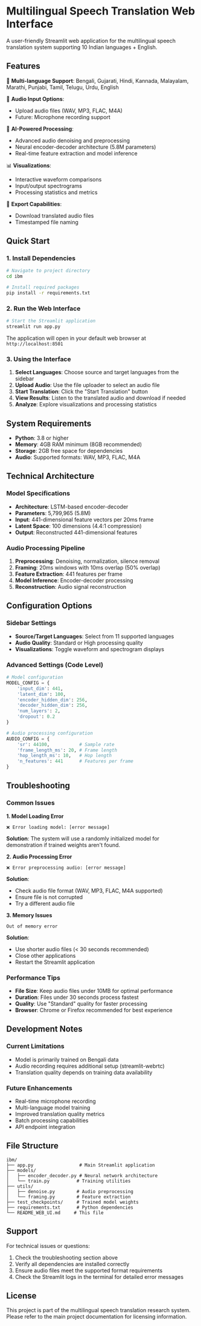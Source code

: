 # Multilingual Speech Translation Web Interface

A user-friendly Streamlit web application for the multilingual speech translation system supporting 10 Indian languages + English.

## Features

🎯 **Multi-language Support**: Bengali, Gujarati, Hindi, Kannada, Malayalam, Marathi, Punjabi, Tamil, Telugu, Urdu, English

🎵 **Audio Input Options**: 
- Upload audio files (WAV, MP3, FLAC, M4A)
- Future: Microphone recording support

🧠 **AI-Powered Processing**:
- Advanced audio denoising and preprocessing
- Neural encoder-decoder architecture (5.8M parameters)
- Real-time feature extraction and model inference

📊 **Visualizations**:
- Interactive waveform comparisons
- Input/output spectrograms
- Processing statistics and metrics

💾 **Export Capabilities**:
- Download translated audio files
- Timestamped file naming

## Quick Start

### 1. Install Dependencies

```bash
# Navigate to project directory
cd ibm

# Install required packages
pip install -r requirements.txt
```

### 2. Run the Web Interface

```bash
# Start the Streamlit application
streamlit run app.py
```

The application will open in your default web browser at `http://localhost:8501`

### 3. Using the Interface

1. **Select Languages**: Choose source and target languages from the sidebar
2. **Upload Audio**: Use the file uploader to select an audio file
3. **Start Translation**: Click the "Start Translation" button
4. **View Results**: Listen to the translated audio and download if needed
5. **Analyze**: Explore visualizations and processing statistics

## System Requirements

- **Python**: 3.8 or higher
- **Memory**: 4GB RAM minimum (8GB recommended)
- **Storage**: 2GB free space for dependencies
- **Audio**: Supported formats: WAV, MP3, FLAC, M4A

## Technical Architecture

### Model Specifications
- **Architecture**: LSTM-based encoder-decoder
- **Parameters**: 5,799,965 (5.8M)
- **Input**: 441-dimensional feature vectors per 20ms frame
- **Latent Space**: 100 dimensions (4.4:1 compression)
- **Output**: Reconstructed 441-dimensional features

### Audio Processing Pipeline
1. **Preprocessing**: Denoising, normalization, silence removal
2. **Framing**: 20ms windows with 10ms overlap (50% overlap)
3. **Feature Extraction**: 441 features per frame
4. **Model Inference**: Encoder-decoder processing
5. **Reconstruction**: Audio signal reconstruction

## Configuration Options

### Sidebar Settings
- **Source/Target Languages**: Select from 11 supported languages
- **Audio Quality**: Standard or High processing quality
- **Visualizations**: Toggle waveform and spectrogram displays

### Advanced Settings (Code Level)
```python
# Model configuration
MODEL_CONFIG = {
    'input_dim': 441,
    'latent_dim': 100,
    'encoder_hidden_dim': 256,
    'decoder_hidden_dim': 256,
    'num_layers': 2,
    'dropout': 0.2
}

# Audio processing configuration
AUDIO_CONFIG = {
    'sr': 44100,           # Sample rate
    'frame_length_ms': 20, # Frame length
    'hop_length_ms': 10,   # Hop length
    'n_features': 441      # Features per frame
}
```

## Troubleshooting

### Common Issues

**1. Model Loading Error**
```
❌ Error loading model: [error message]
```
**Solution**: The system will use a randomly initialized model for demonstration if trained weights aren't found.

**2. Audio Processing Error**
```
❌ Error preprocessing audio: [error message]
```
**Solution**: 
- Check audio file format (WAV, MP3, FLAC, M4A supported)
- Ensure file is not corrupted
- Try a different audio file

**3. Memory Issues**
```
Out of memory error
```
**Solution**:
- Use shorter audio files (< 30 seconds recommended)
- Close other applications
- Restart the Streamlit application

### Performance Tips

- **File Size**: Keep audio files under 10MB for optimal performance
- **Duration**: Files under 30 seconds process fastest
- **Quality**: Use "Standard" quality for faster processing
- **Browser**: Chrome or Firefox recommended for best experience

## Development Notes

### Current Limitations
- Model is primarily trained on Bengali data
- Audio recording requires additional setup (streamlit-webrtc)
- Translation quality depends on training data availability

### Future Enhancements
- Real-time microphone recording
- Multi-language model training
- Improved translation quality metrics
- Batch processing capabilities
- API endpoint integration

## File Structure

```
ibm/
├── app.py                 # Main Streamlit application
├── models/
│   ├── encoder_decoder.py # Neural network architecture
│   └── train.py          # Training utilities
├── utils/
│   ├── denoise.py        # Audio preprocessing
│   └── framing.py        # Feature extraction
├── test_checkpoints/     # Trained model weights
├── requirements.txt      # Python dependencies
└── README_WEB_UI.md     # This file
```

## Support

For technical issues or questions:
1. Check the troubleshooting section above
2. Verify all dependencies are installed correctly
3. Ensure audio files meet the supported format requirements
4. Check the Streamlit logs in the terminal for detailed error messages

## License

This project is part of the multilingual speech translation research system. Please refer to the main project documentation for licensing information.